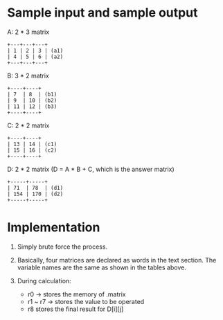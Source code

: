 # Sample input and sample output

A: 2 \* 3 matrix

```
+---+---+---+
| 1 | 2 | 3 | (a1)
| 4 | 5 | 6 | (a2)
+---+---+---+
```

B: 3 \* 2 matrix

```
+----+----+
| 7  | 8  | (b1)
| 9  | 10 | (b2)
| 11 | 12 | (b3)
+----+----+
```

C: 2 \* 2 matrix

```
+----+----+
| 13 | 14 | (c1)
| 15 | 16 | (c2)
+----+----+
```

D: 2 \* 2 matrix (D = A \* B + C, which is the answer matrix)

```
+-----+-----+
| 71  | 78  | (d1)
| 154 | 170 | (d2)
+-----+-----+
```

# Implementation

1. Simply brute force the process.

2. Basically, four matrices are declared as words in the text section. The variable names are the same as shown in the tables above.

3. During calculation:
    * r0 -> stores the memory of .matrix
    * r1 ~ r7 -> stores the value to be operated
    * r8 stores the final result for D[i][j]
